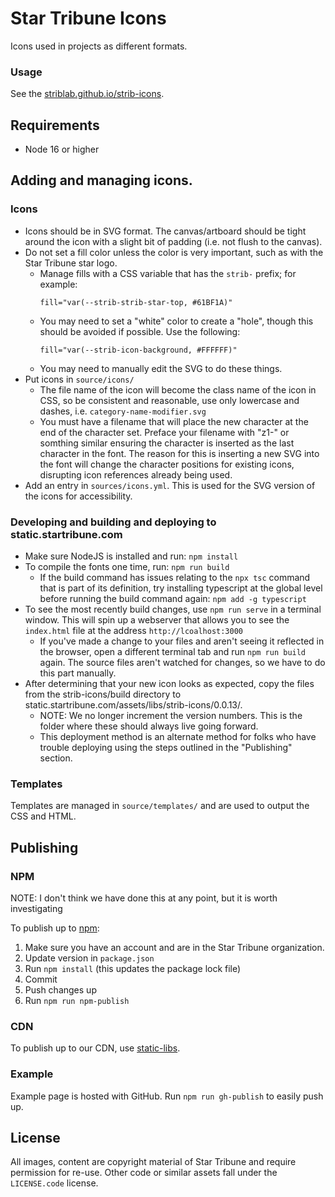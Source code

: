 # Star Tribune Icons

Icons used in projects as different formats.

### Usage

See the [striblab.github.io/strib-icons](https://striblab.github.io/strib-icons/).

## Requirements

- Node 16 or higher

## Adding and managing icons.

### Icons

* Icons should be in SVG format. The canvas/artboard should be tight around the icon with a slight bit of padding (i.e.
  not flush to the canvas).
* Do not set a fill color unless the color is very important, such as with the Star Tribune star logo.
    * Manage fills with a CSS variable that has the `strib-` prefix; for example:
      ```
      fill="var(--strib-strib-star-top, #61BF1A)"
      ```
    * You may need to set a "white" color to create a "hole", though this should be avoided if possible. Use the
      following:
      ```
      fill="var(--strib-icon-background, #FFFFFF)"
      ```
    * You may need to manually edit the SVG to do these things.
* Put icons in `source/icons/`
    * The file name of the icon will become the class name of the icon in CSS, so be consistent and reasonable, use only
      lowercase and dashes, i.e. `category-name-modifier.svg`
    * You must have a filename that will place the new character at the end of the character set. Preface your filename
      with "z1-" or somthing similar ensuring the character is inserted as the last character in the font. The reason
      for this is inserting a new SVG into the font will change the character positions for existing icons, disrupting
      icon references already being used.
* Add an entry in `sources/icons.yml`. This is used for the SVG version of the icons for accessibility.

### Developing and building and deploying to static.startribune.com

* Make sure NodeJS is installed and run: `npm install`
* To compile the fonts one time, run: `npm run build`
    * If the build command has issues relating to the `npx tsc` command that is part of its definition, try installing
      typescript at the global level before running the build command again: `npm add -g typescript`
* To see the most recently build changes, use `npm run serve` in a terminal window. This will spin up a webserver that
  allows you to see the `index.html` file at the address `http://lcoalhost:3000`
    * If you've made a change to your files and aren't seeing it reflected in the browser, open a different terminal tab
      and run `npm run build` again. The source files aren't watched for changes, so we have to do this part manually.
* After determining that your new icon looks as expected, copy the files from the strib-icons/build directory to
  static.startribune.com/assets/libs/strib-icons/0.0.13/.
    * NOTE: We no longer increment the version numbers. This is the folder where these should always live going forward.
    * This deployment method is an alternate method for folks who have trouble deploying using the steps outlined in
      the "Publishing" section.

### Templates

Templates are managed in `source/templates/` and are used to output the CSS and HTML.

## Publishing

### NPM

NOTE: I don't think we have done this at any point, but it is worth investigating

To publish up to [npm](https://npm.org):

1. Make sure you have an account and are in the Star Tribune organization.
2. Update version in `package.json`
3. Run `npm install` (this updates the package lock file)
4. Commit
5. Push changes up
6. Run `npm run npm-publish`

### CDN

To publish up to our CDN, use [static-libs](https://github.com/striblab/static-libs).

### Example

Example page is hosted with GitHub. Run `npm run gh-publish` to easily push up.

## License

All images, content are copyright material of Star Tribune and require permission for re-use. Other code or similar
assets fall under the `LICENSE.code` license.
